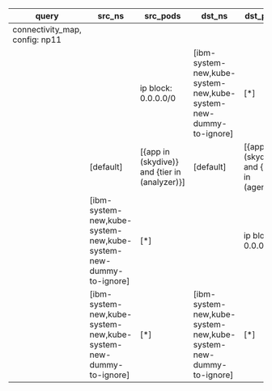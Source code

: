 |query|src_ns|src_pods|dst_ns|dst_pods|connection|
|---|---|---|---|---|---|
|connectivity_map, config: np11|
|||ip block: 0.0.0.0/0|[ibm-system-new,kube-system-new,kube-system-new-dummy-to-ignore]|[*]|All connections|
||[default]|[{app in (skydive)} and {tier in (analyzer)}]|[default]|[{app in (skydive)} and {tier in (agent)}]|All connections|
||[ibm-system-new,kube-system-new,kube-system-new-dummy-to-ignore]|[*]||ip block: 0.0.0.0/0|All connections|
||[ibm-system-new,kube-system-new,kube-system-new-dummy-to-ignore]|[*]|[ibm-system-new,kube-system-new,kube-system-new-dummy-to-ignore]|[*]|All connections|


